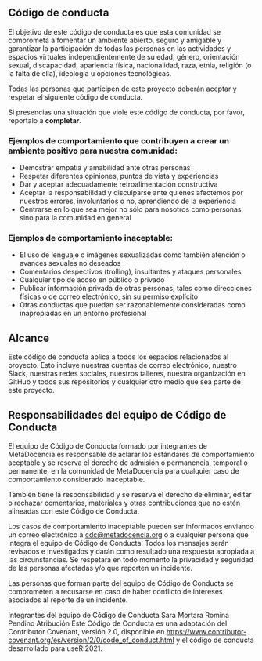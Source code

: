 ## Código de conducta

El objetivo de este código de conducta es que esta comunidad se comprometa a fomentar un ambiente abierto, seguro y amigable y garantizar la participación de todas las personas en las actividades y espacios virtuales independientemente de su edad, género, orientación sexual, discapacidad, apariencia física, nacionalidad, raza, etnia, religión (o la falta de ella), ideología u opciones tecnológicas.

Todas las personas que participen de este proyecto deberán aceptar y respetar el siguiente código de conducta.

Si presencias una situación que viole este código de conducta, por favor, reportalo a **completar**.

### Ejemplos de comportamiento que contribuyen a crear un ambiente positivo para nuestra comunidad:
* Demostrar empatía y amabilidad ante otras personas
* Respetar diferentes opiniones, puntos de vista y experiencias
* Dar y aceptar adecuadamente retroalimentación constructiva
* Aceptar la responsabilidad y disculparse ante quienes afectemos por nuestros errores, involuntarios o no, aprendiendo de la experiencia
* Centrarse en lo que sea mejor no sólo para nosotros como personas, sino para la comunidad en general

### Ejemplos de comportamiento inaceptable:
* El uso de lenguaje o imágenes sexualizadas como también atención o avances sexuales no deseados
* Comentarios despectivos (trolling), insultantes y ataques personales
* Cualquier tipo de acoso en público o privado
* Publicar información privada de otras personas, tales como direcciones físicas o de correo electrónico, sin su permiso explícito
* Otras conductas que puedan ser razonablemente consideradas como inapropiadas en un entorno profesional

## Alcance
Este código de conducta aplica a todos los espacios relacionados al proyecto. Esto incluye nuestras cuentas de correo electrónico, nuestro Slack, nuestras redes sociales, nuestros talleres, nuestra organización en GitHub y todos sus repositorios y cualquier otro medio que sea parte de este proyecto.

## Responsabilidades del equipo de Código de Conducta
El equipo de Código de Conducta formado por integrantes de MetaDocencia es responsable de aclarar los estándares de comportamiento aceptable y se reserva el derecho de admisión o permanencia, temporal o permanente, en la comunidad de MetaDocencia para cualquier caso de comportamiento considerado inaceptable.

También tiene la responsabilidad y se reserva el derecho de eliminar, editar o rechazar comentarios, materiales y otras contribuciones que no estén alineadas con este Código de Conducta.

Los casos de comportamiento inaceptable pueden ser informados enviando un correo electrónico a cdc@metadocencia.org o a cualquier persona que integra el equipo de Código de Conducta. Todos los mensajes serán revisados e investigados y darán como resultado una respuesta apropiada a las circunstancias. Se respetará en todo momento la privacidad y seguridad de las personas afectadas y/o que reporten un incidente.

Las personas que forman parte del equipo de Código de Conducta se comprometen a recusarse en caso de haber conflicto de intereses asociados al reporte de un incidente.

Integrantes del equipo de Código de Conducta
Sara Mortara
Romina Pendino
Atribución
Este Código de Conducta es una adaptación del Contributor Covenant, versión 2.0, disponible en https://www.contributor-covenant.org/es/version/2/0/code_of_conduct.html y el código de conducta desarrollado para useR!2021.

